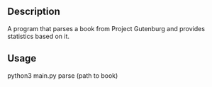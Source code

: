 ## Description

A program that parses a book from Project Gutenburg and provides statistics based on it.

## Usage

python3 main.py parse (path to book)
